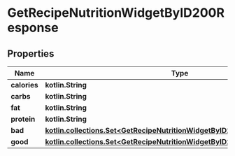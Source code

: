 
# GetRecipeNutritionWidgetByID200Response

## Properties
Name | Type | Description | Notes
------------ | ------------- | ------------- | -------------
**calories** | **kotlin.String** |  | 
**carbs** | **kotlin.String** |  | 
**fat** | **kotlin.String** |  | 
**protein** | **kotlin.String** |  | 
**bad** | [**kotlin.collections.Set&lt;GetRecipeNutritionWidgetByID200ResponseBadInner&gt;**](GetRecipeNutritionWidgetByID200ResponseBadInner.md) |  | 
**good** | [**kotlin.collections.Set&lt;GetRecipeNutritionWidgetByID200ResponseGoodInner&gt;**](GetRecipeNutritionWidgetByID200ResponseGoodInner.md) |  | 



